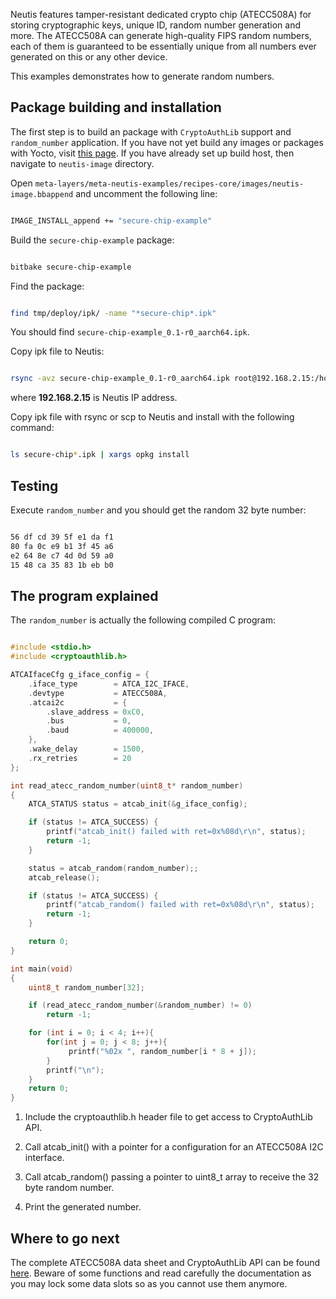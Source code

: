 Neutis features tamper-resistant dedicated crypto chip (ATECC508A) for storing cryptographic keys, unique ID,
random number generation and more. The ATECC508A can generate high-quality FIPS random numbers, each of them
is guaranteed to be essentially unique from all numbers ever generated on this or any other device.

This examples demonstrates how to generate random numbers.

## Package building and installation

The first step is to build an package with ```CryptoAuthLib``` support and ```random_number``` application.
If you have not yet build any images or packages with Yocto, visit [this page](../yocto/tutorial.md).
If you have already set up build host, then navigate to ```neutis-image``` directory.

Open ```meta-layers/meta-neutis-examples/recipes-core/images/neutis-image.bbappend```
and uncomment the following line:

```bash

IMAGE_INSTALL_append += "secure-chip-example"


```

Build the ```secure-chip-example``` package:

```bash

bitbake secure-chip-example


```

Find the package:

```bash

find tmp/deploy/ipk/ -name "*secure-chip*.ipk"

```

You should find ```secure-chip-example_0.1-r0_aarch64.ipk```.

Copy ipk file to Neutis:

```bash

rsync -avz secure-chip-example_0.1-r0_aarch64.ipk root@192.168.2.15:/home/root

```

where **192.168.2.15** is Neutis IP address.

Copy ipk file with rsync or scp to Neutis and install with the following command:

```bash

ls secure-chip*.ipk | xargs opkg install

```

## Testing

Execute ```random_number``` and you should get the random 32 byte number:

```bash

56 df cd 39 5f e1 da f1
80 fa 0c e9 b1 3f 45 a6
e2 64 8e c7 4d 0d 59 a0
15 48 ca 35 83 1b eb b0

```

## The program explained

The ```random_number``` is actually the following compiled C program:

```c

#include <stdio.h>
#include <cryptoauthlib.h>

ATCAIfaceCfg g_iface_config = {
    .iface_type        = ATCA_I2C_IFACE,
    .devtype           = ATECC508A,
    .atcai2c           = {
        .slave_address = 0xC0,
        .bus           = 0,
        .baud          = 400000,
    },
    .wake_delay        = 1500,
    .rx_retries        = 20
};

int read_atecc_random_number(uint8_t* random_number)
{
    ATCA_STATUS status = atcab_init(&g_iface_config);

    if (status != ATCA_SUCCESS) {
        printf("atcab_init() failed with ret=0x%08d\r\n", status);
        return -1;
    }

    status = atcab_random(random_number);;
    atcab_release();

    if (status != ATCA_SUCCESS) {
        printf("atcab_random() failed with ret=0x%08d\r\n", status);
        return -1;
    }

    return 0;
}

int main(void)
{
    uint8_t random_number[32];

    if (read_atecc_random_number(&random_number) != 0)
        return -1;

    for (int i = 0; i < 4; i++){
        for(int j = 0; j < 8; j++){
             printf("%02x ", random_number[i * 8 + j]);
        }
        printf("\n");
    }
    return 0;
}

```

1) Include the cryptoauthlib.h header file to get access to CryptoAuthLib API.

2) Call atcab_init() with a pointer for a configuration for an ATECC508A I2C
interface.

3) Call atcab_random() passing a pointer to uint8_t array to receive the 32 byte random number.

4) Print the generated number.

## Where to go next

The complete ATECC508A data sheet and CryptoAuthLib API can be found
[here](http://ww1.microchip.com/downloads/en/DeviceDoc/20005927A.pdf).
Beware of some functions and read carefully the documentation as you may lock some data slots
so as you cannot use them anymore.
